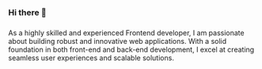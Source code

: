 ### Hi there 👋

<!--
**dininni8319/dininni8319** is a ✨ _special_ ✨ repository because its `README.md` (this file) appears on your GitHub profile.

Here are some ideas to get you started:

- 🔭 I'm currently helping the students of codebar.io to continue their journey into Tech.
- 🌱 I am now learning Angular and Typescript. Of course, I'm also interested in React and front-end development.
- 💬 Ask me how I started my journey into Tech.
- 📫 How to reach me: https://www.linkedin.com/in/salvatoredininni
- 😄 Pronouns: he/his
- ⚡ Fun fact: Australia is wider than the moon
-->

### 
As a highly skilled and experienced Frontend developer, I am passionate about building robust and innovative web applications. With a solid foundation in both front-end and back-end development, I excel at creating seamless user experiences and scalable solutions.


